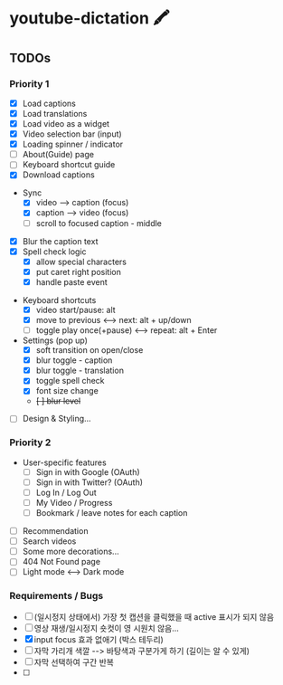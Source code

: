 # youtube-dictation 🖍

## TODOs

### Priority 1
- [x] Load captions
- [x] Load translations
- [x] Load video as a widget
- [x] Video selection bar (input)
- [x] Loading spinner / indicator
- [ ] About(Guide) page
- [ ] Keyboard shortcut guide
- [x] Download captions
- Sync
  - [x] video --> caption (focus)
  - [x] caption --> video (focus)
  - [ ] scroll to focused caption - middle
- [x] Blur the caption text
- [x] Spell check logic
  - [x] allow special characters 
  - [x] put caret right position
  - [x] handle paste event
- Keyboard shortcuts
  - [x] video start/pause: alt
  - [x] move to previous <--> next: alt + up/down
  - [ ] toggle play once(+pause) <--> repeat: alt + Enter
- Settings (pop up)
  - [x] soft transition on open/close
  - [x] blur toggle - caption
  - [x] blur toggle - translation
  - [x] toggle spell check
  - [x] font size change
  - ~~[ ] blur level~~
- [ ] Design & Styling...

### Priority 2
- User-specific features
  - [ ] Sign in with Google (OAuth)
  - [ ] Sign in with Twitter? (OAuth)
  - [ ] Log In / Log Out
  - [ ] My Video / Progress
  - [ ] Bookmark / leave notes for each caption
- [ ] Recommendation
- [ ] Search videos
- [ ] Some more decorations...
- [ ] 404 Not Found page
- [ ] Light mode <--> Dark mode

### Requirements / Bugs
- [ ] (일시정지 상태에서) 가장 첫 캡션을 클릭했을 때 active 표시가 되지 않음
- [ ] 영상 재생/일시정지 숏컷이 영 시원치 않음...
- [x] input focus 효과 없애기 (박스 테두리)
- [ ] 자막 가리개 색깔 --> 바탕색과 구분가게 하기 (길이는 알 수 있게)
- [ ] 자막 선택하여 구간 반복
- [ ]
